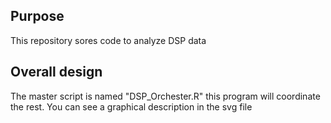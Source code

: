 ## Purpose
This repository sores code to analyze DSP data 

## Overall design
The master script is named "DSP_Orchester.R" this program will coordinate the rest. You can see a graphical description in the svg file
